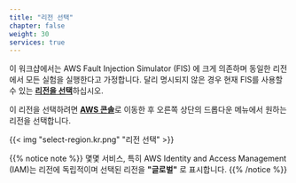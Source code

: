 ```yaml
---
title: "리전 선택"
chapter: false
weight: 30
services: true
---
```


이 워크샵에서는 AWS Fault Injection Simulator (FIS) 에 크게 의존하며 동일한 리전에서 모든 실험을 실행한다고 가정합니다. 달리 명시되지 않은 경우 현재 FIS를 사용할 수 있는 [**리전을 선택**](https://docs.aws.amazon.com/general/latest/gr/fis.html#fis_region)하십시오.

이 리전을 선택하려면 [**AWS 콘솔**](https://console.aws.amazon.com/console/home)로 이동한 후 오른쪽 상단의 드롭다운 메뉴에서 원하는 리전을 선택합니다.

{{< img "select-region.kr.png" "리전 선택" >}}

{{% notice note %}}
몇몇 서비스, 특히 AWS Identity and Access Management (IAM)는 리전에 독립적이며 선택된 리전을 **"글로벌"** 로 표시합니다. 
{{% /notice %}}
